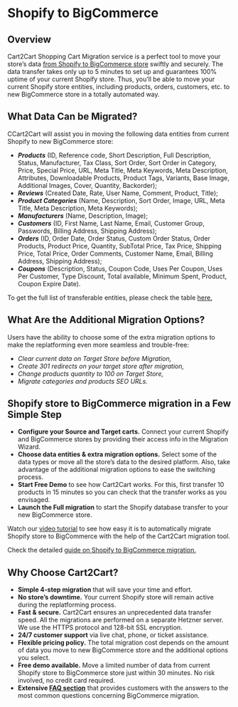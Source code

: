 # Shopify to BigCommerce
## Overview
Cart2Cart Shopping Cart Migration service is a perfect tool to move your store’s data [from Shopify to BigCommerce store](https://www.shopping-cart-migration.com/shopping-cart-migration-options/2813-shopify-to-bigcommerce-migration?utm_source=github.com&utm_medium=referral&utm_term=shopify-bigcommerce&utm_campaign=optimized-page) swiftly and securely. The data transfer takes only up to 5 minutes to set up and guarantees 100% uptime of your current Shopify store. Thus, you’ll be able to move your current Shopify store entities, including products, orders, customers, etc. to new BigCommerce store in a totally automated way.

## What Data Can be Migrated?
CCart2Cart will assist you in moving the following data entities from current Shopify to new BigCommerce store:
* **_Products_** (ID, Reference code, Short Description, Full Description, Status, Manufacturer, Tax Class, Sort Order, Sort Order in Category, Price, Special Price, URL, Meta Title, Meta Keywords, Meta Description, Attributes, Downloadable Products, Product Tags, Variants, Base Image, Additional Images, Cover, Quantity, Backorder);
* **_Reviews_** (Created Date, Rate, User Name, Comment, Product, Title);
* **_Product Categories_** (Name, Description, Sort Order, Image, URL, Meta Title, Meta Description, Meta Keywords);
* **_Manufacturers_** (Name, Description, Image);
* **_Customers_** (ID, First Name, Last Name, Email, Customer Group, Passwords, Billing Address, Shipping Address);
* **_Orders_** (ID, Order Date, Order Status, Custom Order Status, Order Products, Product Price, Quantity, SubTotal Price, Tax Price, Shipping Price, Total Price, Order Comments, Customer Name, Email, Billing Address, Shipping Address);
* **_Coupons_** (Description, Status, Coupon Code, Uses Per Coupon, Uses Per Customer, Type Discount, Total available, Minimum Spent, Product, Coupon Expire Date).


To get the full list of transferable entities, please check the table [here.](https://www.shopping-cart-migration.com/shopping-cart-migration-options/2813-shopify-to-bigcommerce-migration?utm_source=github.com&utm_medium=referral&utm_term=shopify-bigcommerce&utm_campaign=optimized-page)

## What Are the Additional Migration Options?
Users have the ability to choose some of the extra migration options to make the replatforming even more seamless and trouble-free:
* _Clear current data on Target Store before Migration,_
* _Create 301 redirects on your target store after migration,_
* _Change products quantity to 100 on Target Store,_
* _Migrate categories and products SEO URLs._

## Shopify store to BigCommerce migration in a Few Simple Step
* **Configure your Source and Target carts.** Connect your current Shopify and BigCommerce stores by providing their access info in the Migration Wizard.
* **Choose data entities & extra migration options.** Select some of the data types or move all the store’s data to the desired platform. Also, take advantage of the additional migration options to ease the switching process.
* **Start Free Demo** to see how Cart2Cart works. For this, first transfer 10 products in 15 minutes so you can check that the transfer works as you envisaged.
* **Launch the Full migration** to start the Shopify database transfer to your new BigCommerce store.


Watch our [video tutorial](https://www.youtube.com/watch?v=tdpMTik-aSc?utm_source=github.com&utm_medium=referral&utm_term=shopify-bigcommerce&utm_campaign=optimized-page) to see how easy it is to automatically migrate Shopify store to BigCommerce with the help of the Cart2Cart migration tool.

Check the detailed [guide on Shopify to BigCommerce migration.](https://www.shopping-cart-migration.com/migration-guides/complete-shopify-to-bigcommerce-migration-checklist?utm_source=github.com&utm_medium=referral&utm_term=shopify-bigcommerce&utm_campaign=optimized-page) 


## Why Choose Cart2Cart?
* **Simple 4-step migration** that will save your time and effort.
* **No store’s downtime.** Your current Shopify store will remain active during the replatforming process.
* **Fast & secure.** Cart2Cart ensures an unprecedented data transfer speed. All the migrations are performed on a separate Hetzner server. We use the HTTPS protocol and 128-bit SSL encryption.
* **24/7 customer support** via live chat, phone, or ticket assistance.
* **Flexible pricing policy.** The total migration cost depends on the amount of data you move to new BigCommerce store and the additional options you select.
* **Free demo available.** Move a limited number of data from current Shopify store to BigCommerce store just within 30 minutes. No risk involved, no credit card required.
* **Extensive [FAQ section](https://www.shopping-cart-migration.com/faq/49-bigcommerce?utm_source=github.com&utm_medium=referral&utm_term=shopify-bigcommerce&utm_campaign=optimized-page)** that provides customers with the answers to the most common questions concerning BigCommerce migration.

